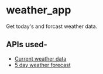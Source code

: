 # weather_app

Get today&#x27;s and forcast weather data.

## APIs used-

- [Current weather data](https://openweathermap.org/current)
- [5 day weather forecast](https://openweathermap.org/forecast5)
